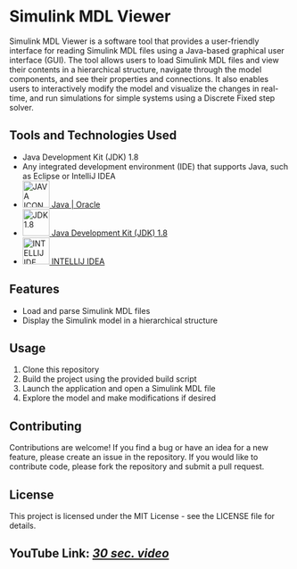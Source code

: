 <h1>Simulink MDL Viewer</h1>

<p>Simulink MDL Viewer is a software tool that provides a user-friendly interface for reading Simulink MDL files using a Java-based graphical user interface (GUI). The tool allows users to load Simulink MDL files and view their contents in a hierarchical structure, navigate through the model components, and see their properties and connections. It also enables users to interactively modify the model and visualize the changes in real-time, and run simulations for simple systems using a Discrete Fixed step solver.</p>

<h2>Tools and Technologies Used</h2>
<ul>
  <li>Java Development Kit (JDK) 1.8</li>
  <li>Any integrated development environment (IDE) that supports Java, such as Eclipse or IntelliJ IDEA</li>
  <li><a href="https://www.java.com/en/"><img src="https://www.svgrepo.com/download/184143/java.svg" alt="JAVA ICON" width="48" height="48"/> Java | Oracle</a></li>
  <li><a href="https://www.oracle.com/eg/java/technologies/javase/javase8-archive-downloads.html"><img src="https://www.opencodez.com/wp-content/uploads/2018/02/Java-8-using-Examples.png" alt="JDK 1.8" width="48" height="48"/> Java Development Kit (JDK) 1.8</a></li>
  <li><a href="https://www.jetbrains.com/idea/"><img src="https://encrypted-tbn0.gstatic.com/images?q=tbn:ANd9GcQvp5zw88dn_EmY12nhBBVejvw1RLnzzpR2IE4uc2pgBfKz7svQT2Jrh3-gJPTTI3p7dwk&usqp=CAU" alt="INTELLIJ IDE" width="48" height="48"/> INTELLIJ IDEA</a></li>
</ul>

<h2>Features</h2>
<ul>
  <li>Load and parse Simulink MDL files</li>
  <li>Display the Simulink model in a hierarchical structure</li>
</ul>

<h2>Usage</h2>
<ol>
  <li>Clone this repository</li>
  <li>Build the project using the provided build script</li>
  <li>Launch the application and open a Simulink MDL file</li>
  <li>Explore the model and make modifications if desired</li>
</ol>

<h2>Contributing</h2>
<p>Contributions are welcome! If you find a bug or have an idea for a new feature, please create an issue in the repository. If you would like to contribute code, please fork the repository and submit a pull request.</p>

<h2>License</h2>
<p>This project is licensed under the MIT License - see the LICENSE file for details.</p>

## YouTube Link: [*30 sec. video*](https://youtu.be/7MGTgs8iuQY)
